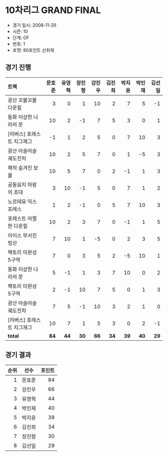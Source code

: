 # 10차리그 GRAND FINAL

- 경기 일시: 2008-11-29
- 시즌: 10
- 단계: GF
- 번호: 1
- 포맷: 80포인트 선취제





## 경기 진행

| 트랙 | 문호준 | 유영혁 | 장진형 | 강진우 | 김진희 | 박지윤 | 박인재 | 김선일 |
|:---|---:|---:|---:|---:|---:|---:|---:|---:|
| 광산 꼬불꼬불 다운힐 | 3 | 0 | 1 | 10 | 2 | 7 | 5 | -1 |
| 동화 이상한 나라의 문 | 10 | 2 | -1 | 7 | 5 | 3 | 0 | 1 |
| [리버스] 포레스트 지그재그 | -1 | 1 | 2 | 5 | 0 | 7 | 10 | 3 |
| 광산 아슬아슬 궤도전차 | 10 | 2 | 5 | 7 | 0 | 1 | -5 | 3 |
| 해적 숨겨진 보물 | 10 | 5 | 7 | 0 | 2 | -1 | 1 | 3 |
| 공동묘지 마왕의 초대 | 3 | 10 | -1 | 5 | 0 | 7 | 1 | 2 |
| 노르테유 익스프레스 | 1 | 2 | -1 | 0 | 5 | 7 | 10 | 3 |
| 포레스트 아찔한 다운힐 | 10 | 2 | 3 | 7 | 0 | -1 | 1 | 5 |
| 아이스 부서진 빙산 | 7 | 10 | 1 | -5 | 0 | 2 | 3 | 5 |
| 팩토리 미완성 5구역 | 7 | 0 | 3 | 5 | 2 | -5 | 10 | 1 |
| 동화 이상한 나라의 문 | 5 | -1 | 1 | 3 | 7 | 10 | 0 | 2 |
| 팩토리 미완성 5구역 | 2 | -1 | 10 | 7 | 5 | 0 | 1 | 3 |
| 광산 아슬아슬 궤도전차 | 7 | 5 | -1 | 10 | 3 | 2 | 1 | 0 |
| [리버스] 포레스트 지그재그 | 10 | 7 | 1 | 5 | 3 | 0 | 2 | -1 |
| __total__ | __84__ | __44__ | __30__ | __66__ | __34__ | __39__ | __40__ | __29__ |




## 경기 결과

| 순위 | 선수 | 포인트 |
|---:|:---:|---:|
| 1 | 문호준 | 84 |
| 2 | 강진우 | 66 |
| 3 | 유영혁 | 44 |
| 4 | 박인재 | 40 |
| 5 | 박지윤 | 39 |
| 6 | 김진희 | 34 |
| 7 | 장진형 | 30 |
| 8 | 김선일 | 29 |

